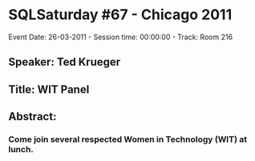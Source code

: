 # SQLSaturday #67 - Chicago 2011
Event Date: 26-03-2011 - Session time: 00:00:00 - Track: Room 216
## Speaker: Ted Krueger
## Title: WIT Panel 
## Abstract:
### Come join several respected Women in Technology (WIT) at lunch.
